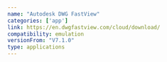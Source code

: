 ```yaml
---
name: "Autodesk DWG FastView"
categories: ['app']
link: https://en.dwgfastview.com/cloud/download/
compatibility: emulation
versionFrom: "V7.1.0"
type: applications
---
```


